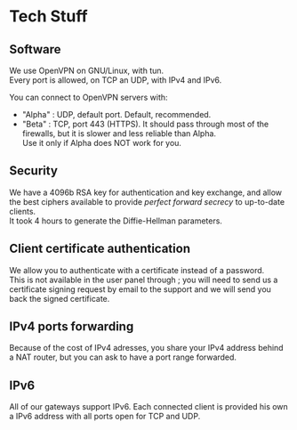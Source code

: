 Tech Stuff
==========

Software
--------
We use OpenVPN on GNU/Linux, with tun.  
Every port is allowed, on TCP an UDP, with IPv4 and IPv6.

You can connect to OpenVPN servers with:

  - "Alpha" : UDP, default port. Default, recommended.
  - "Beta" : TCP, port 443 (HTTPS). It should pass through most of the firewalls, but it is slower and less reliable than Alpha.  
    Use it only if Alpha does NOT work for you.

Security
--------
We have a 4096b RSA key for authentication and key exchange,
and allow the best ciphers available to provide *perfect forward secrecy*
to up-to-date clients.  
It took 4 hours to generate the Diffie-Hellman parameters.

Client certificate authentication
---------------------------------
We allow you to authenticate with a certificate instead of a password.  
This is not available in the user panel through ;
you will need to send us a certificate signing request by email to
the support and we will send you back the signed certificate.

IPv4 ports forwarding
---------------------
Because of the cost of IPv4 adresses,
you share your IPv4 address behind a NAT router,
but you can ask to have a port range forwarded.

IPv6
----
All of our gateways support IPv6.
Each connected client is provided his own a IPv6 address
with all ports open for TCP and UDP.



